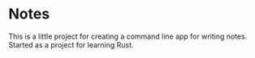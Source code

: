 # Notes

This is a little project for creating a command line app for writing notes. Started as a project for learning Rust.